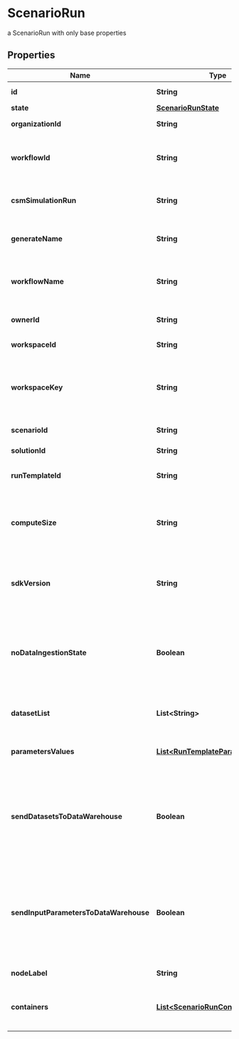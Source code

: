 

# ScenarioRun

a ScenarioRun with only base properties

## Properties

Name | Type | Description | Notes
------------ | ------------- | ------------- | -------------
**id** | **String** | the ScenarioRun |  [optional] [readonly]
**state** | [**ScenarioRunState**](ScenarioRunState.md) |  |  [optional]
**organizationId** | **String** | the Organization id |  [optional]
**workflowId** | **String** | the Cosmo Tech compute cluster Argo Workflow Id to search |  [optional]
**csmSimulationRun** | **String** | the Cosmo Tech Simulation Run Id |  [optional] [readonly]
**generateName** | **String** | the base name for workflow name generation |  [optional]
**workflowName** | **String** | the Cosmo Tech compute cluster Argo Workflow Name |  [optional]
**ownerId** | **String** | the user id which own this scenariorun |  [optional] [readonly]
**workspaceId** | **String** | the Workspace Id |  [optional] [readonly]
**workspaceKey** | **String** | technical key for resource name convention and version grouping. Must be unique |  [optional] [readonly]
**scenarioId** | **String** | the Scenario Id |  [optional] [readonly]
**solutionId** | **String** | the Solution Id |  [optional] [readonly]
**runTemplateId** | **String** | the Solution Run Template id |  [optional] [readonly]
**computeSize** | **String** | the compute size needed for this Analysis. Standard sizes are basic and highcpu. Default is basic |  [optional] [readonly]
**sdkVersion** | **String** | the MAJOR.MINOR version used to build the solution solution |  [optional]
**noDataIngestionState** | **Boolean** | set to true if the run template does not use any Datawarehouse consumers (AMQP consumers for Azure) |  [optional]
**datasetList** | **List&lt;String&gt;** | the list of Dataset Id associated to this Analysis |  [optional] [readonly]
**parametersValues** | [**List&lt;RunTemplateParameterValue&gt;**](RunTemplateParameterValue.md) | the list of Run Template parameters values |  [optional] [readonly]
**sendDatasetsToDataWarehouse** | **Boolean** | whether or not the Datasets values are send to the DataWarehouse prior to Simulation Run. If not set follow the Workspace setting |  [optional] [readonly]
**sendInputParametersToDataWarehouse** | **Boolean** | whether or not the input parameters values are send to the DataWarehouse prior to Simulation Run. If not set follow the Workspace setting |  [optional] [readonly]
**nodeLabel** | **String** | the node label request |  [optional] [readonly]
**containers** | [**List&lt;ScenarioRunContainer&gt;**](ScenarioRunContainer.md) | the containers list. This information is not returned by the API. |  [optional]



